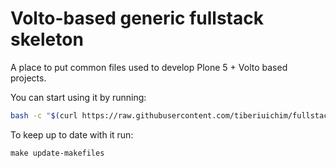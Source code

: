 # Volto-based generic fullstack skeleton

A place to put common files used to develop Plone 5 + Volto based projects.

You can start using it by running:

```sh
bash -c "$(curl https://raw.githubusercontent.com/tiberiuichim/fullstack-skeleton/setup.sh)"
```

To keep up to date with it run:

```
make update-makefiles
```
